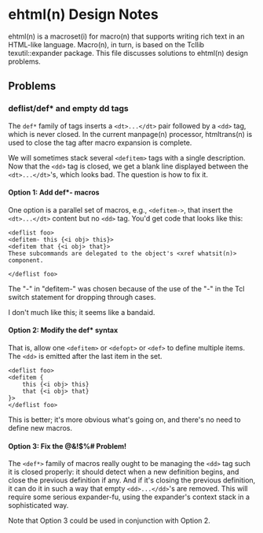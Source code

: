 # ehtml(n) Design Notes

ehtml(n) is a macroset(i) for macro(n) that supports writing rich text
in an HTML-like language.  Macro(n), in turn, is based on the Tcllib 
texutil::expander package.  This file discusses solutions to ehtml(n)
design problems.

## Problems

### deflist/def* and empty dd tags

The `def*` family of tags inserts a `<dt>...</dt>` pair followed by a
`<dd>` tag, which is never closed.  In the current manpage(n) processor,
htmltrans(n) is used to close the tag after macro expansion is complete.

We will sometimes stack several `<defitem>` tags with a single description.
Now that the `<dd>` tag is closed, we get a blank line displayed between
the `<dt>...</dt>`'s, which looks bad.  The question is how to fix it.

#### Option 1: Add def*- macros

One option is a parallel set of macros, e.g., `<defitem->`, that insert
the `<dt>...</dt>` content but no `<dd>` tag.  You'd get code that looks
like this:

```
<deflist foo>
<defitem- this {<i obj> this}>
<defitem that {<i obj> that}>
These subcommands are delegated to the object's <xref whatsit(n)>
component.

</deflist foo>
```

The "-" in "defitem-" was chosen because of the use of the "-" in the Tcl
switch statement for dropping through cases.

I don't much like this; it seems like a bandaid.

#### Option 2: Modify the def* syntax

That is, allow one `<defitem>` or `<defopt>` or `<def>` to define multiple
items.  The `<dd>` is emitted after the last item in the set.

```
<deflist foo>
<defitem {
    this {<i obj> this}
    that {<i obj> that}
}>
</deflist foo>
```

This is better; it's more obvious what's going on, and there's no 
need to define new macros.

#### Option 3: Fix the @&!$%# Problem!

The `<def*>` family of macros really ought to be managing the `<dd>` tag
such it is closed properly: it should detect when a new definition begins,
and close the previous definition if any.  And if it's closing the previous
definition, it can do it in such a way that empty `<dd>...</dd>`'s are 
removed.  This will require some serious expander-fu, using the expander's
context stack in a sophisticated way.

Note that Option 3 could be used in conjunction with Option 2.